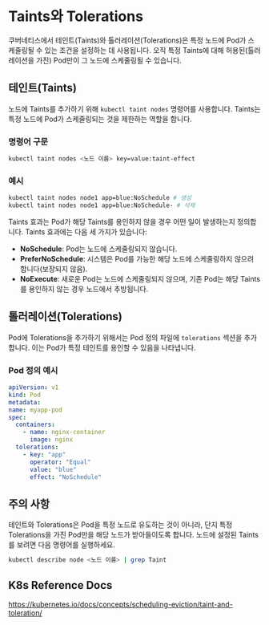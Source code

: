 # Taints와 Tolerations

쿠버네티스에서 테인트(Taints)와 톨러레이션(Tolerations)은 특정 노드에 Pod가 스케줄링될 수 있는 조건을 설정하는 데 사용됩니다. 오직 특정 Taints에 대해 허용된(톨러레이션을 가진) Pod만이 그 노드에 스케줄링될 수 있습니다.

## 테인트(Taints)

노드에 Taints를 추가하기 위해 `kubectl taint nodes` 명령어를 사용합니다. Taints는 특정 노드에 Pod가 스케줄링되는 것을 제한하는 역할을 합니다.

### 명령어 구문

```sh
kubectl taint nodes <노드 이름> key=value:taint-effect
```

### 예시

```sh
kubectl taint nodes node1 app=blue:NoSchedule # 생성
kubectl taint nodes node1 app=blue:NoSchedule- # 삭제
```

Taints 효과는 Pod가 해당 Taints를 용인하지 않을 경우 어떤 일이 발생하는지 정의합니다. Taints 효과에는 다음 세 가지가 있습니다:

- **NoSchedule**: Pod는 노드에 스케줄링되지 않습니다.
- **PreferNoSchedule**: 시스템은 Pod를 가능한 해당 노드에 스케줄링하지 않으려 합니다(보장되지 않음).
- **NoExecute**: 새로운 Pod는 노드에 스케줄링되지 않으며, 기존 Pod는 해당 Taints를 용인하지 않는 경우 노드에서 추방됩니다.

## 톨러레이션(Tolerations)

Pod에 Tolerations을 추가하기 위해서는 Pod 정의 파일에 `tolerations` 섹션을 추가합니다. 이는 Pod가 특정 테인트를 용인할 수 있음을 나타냅니다.

### Pod 정의 예시

```yaml
apiVersion: v1
kind: Pod
metadata:
name: myapp-pod
spec:
  containers:
    - name: nginx-container
      image: nginx
  tolerations:
    - key: "app"
      operator: "Equal"
      value: "blue"
      effect: "NoSchedule"
```

## 주의 사항

테인트와 Tolerations은 Pod을 특정 노드로 유도하는 것이 아니라, 단지 특정 Tolerations을 가진 Pod만을 해당 노드가 받아들이도록 합니다. 노드에 설정된 Taints를 보려면 다음 명령어를 실행하세요.

```sh
kubectl describe node <노드 이름> | grep Taint
```

## K8s Reference Docs

https://kubernetes.io/docs/concepts/scheduling-eviction/taint-and-toleration/
